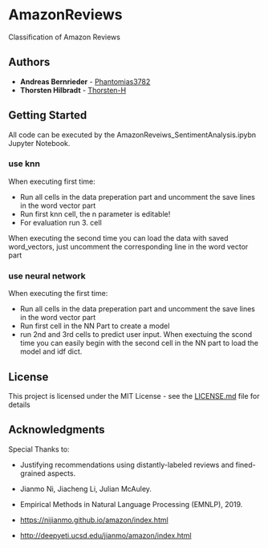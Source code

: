 # AmazonReviews
Classification of Amazon Reviews


## Authors

* **Andreas Bernrieder** - [Phantomias3782](https://github.com/Phantomias3782)
* **Thorsten Hilbradt** - [Thorsten-H](https://github.com/Thorsten-H)

## Getting Started

All code can be executed by the AmazonReveiws_SentimentAnalysis.ipybn Jupyter Notebook. 

### use knn
When executing first time:
* Run all cells in the data preperation part and uncomment the save lines in the 
word vector part
* Run first knn cell, the n parameter is editable!
* For evaluation run 3. cell

When executing the second time you can load the data with saved word_vectors, just uncomment the corresponding line in the word vector part

### use neural network
When executing the first time:
* Run all cells in the data preperation part and uncomment the save lines in the 
word vector part
* Run first cell in the NN Part to create a model
* run 2nd and 3rd cells to predict user input.
When exectuing the scond time you can easily begin with the second cell in the NN part to load the model and idf dict.

## License

This project is licensed under the MIT License - see the [LICENSE.md](LICENSE) file for details

## Acknowledgments

Special Thanks to:
* Justifying recommendations using distantly-labeled reviews and fined-grained aspects.

* Jianmo Ni, Jiacheng Li, Julian McAuley.

* Empirical Methods in Natural Language Processing (EMNLP), 2019.

* https://nijianmo.github.io/amazon/index.html

* http://deepyeti.ucsd.edu/jianmo/amazon/index.html
